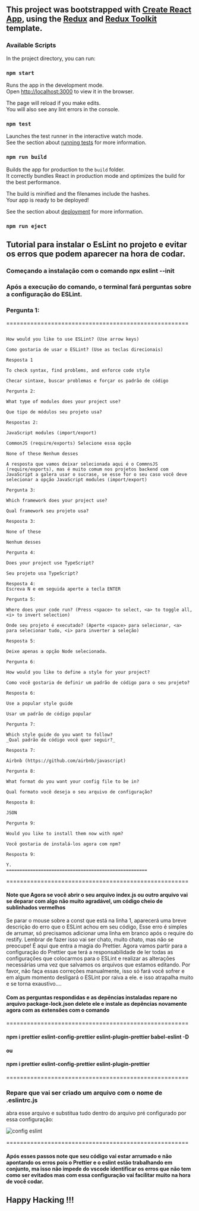 ## This project was bootstrapped with [Create React App](https://github.com/facebook/create-react-app), using the [Redux](https://redux.js.org/) and [Redux Toolkit](https://redux-toolkit.js.org/) template.

### Available Scripts

In the project directory, you can run:

### `npm start`

Runs the app in the development mode.<br />
Open [http://localhost:3000](http://localhost:3000) to view it in the browser.

The page will reload if you make edits.<br />
You will also see any lint errors in the console.

### `npm test`

Launches the test runner in the interactive watch mode.<br />
See the section about [running tests](https://facebook.github.io/create-react-app/docs/running-tests) for more information.

### `npm run build`

Builds the app for production to the `build` folder.<br />
It correctly bundles React in production mode and optimizes the build for the best performance.

The build is minified and the filenames include the hashes.<br />
Your app is ready to be deployed!

See the section about [deployment](https://facebook.github.io/create-react-app/docs/deployment) for more information.

### `npm run eject`

## Tutorial para instalar o EsLint no projeto e evitar os erros que podem aparecer na hora de codar.
### Começando a instalação com o comando npx eslint --init
### Após a execução do comando, o terminal fará perguntas sobre a configuração do ESLint.

### Pergunta 1:
=====================================================
```

How would you like to use ESLint? (Use arrow keys)

Como gostaria de usar o ESLint? (Use as teclas direcionais)

Resposta 1

To check syntax, find problems, and enforce code style

Checar sintaxe, buscar problemas e forçar os padrão de código

Pergunta 2:

What type of modules does your project use?

Que tipo de módulos seu projeto usa?

Respostas 2:

JavaScript modules (import/export)

CommonJS (require/exports) Selecione essa opção

None of these Nenhum desses

A resposta que vamos deixar selecionada aqui é o CommnsJS (require/exports), mas é muito comum nos projetos backend com JavaScript a galera usar o sucrase, se esse for o seu caso você deve selecionar a opção JavaScript modules (import/export)

Pergunta 3:

Which framework does your project use?

Qual framework seu projeto usa?

Resposta 3:

None of these

Nenhum desses

Pergunta 4:

Does your project use TypeScript?

Seu projeto usa TypeScript?

Resposta 4:
Escreva N e em seguida aperte a tecla ENTER

Pergunta 5:

Where does your code run? (Press <space> to select, <a> to toggle all, <i> to invert selection)

Onde seu projeto é executado? (Aperte <space> para selecionar, <a> para selecionar tudo, <i> para inverter a seleção)

Resposta 5:

Deixe apenas a opção Node selecionada.

Pergunta 6:

How would you like to define a style for your project?

Como você gostaria de definir um padrão de código para o seu projeto?

Resposta 6:

Use a popular style guide

Usar um padrão de código popular

Pergunta 7:

Which style guide do you want to follow?
_Qual padrão de código você quer seguir?_

Resposta 7:

Airbnb (https://github.com/airbnb/javascript)

Pergunta 8:

What format do you want your config file to be in?

Qual formato você deseja o seu arquivo de configuração?

Resposta 8:

JSON

Pergunta 9:

Would you like to install them now with npm?

Você gostaria de instalá-los agora com npm?

Resposta 9:

Y.
=====================================================
```
=====================================================
#### Note que Agora se você abrir o seu arquivo index.js ou outro arquivo vai se deparar com algo não muito agradável, um código cheio de sublinhados vermelhos
Se parar o mouse sobre a const que está na linha 1, aparecerá uma breve descrição do erro que o ESLint achou em seu código, Esse erro é simples de arrumar, só precisamos adicionar uma linha em branco após o require do restify. Lembrar de fazer isso vai ser chato, muito chato, mas não se preocupe! É aqui que entra a magia do Prettier. Agora vamos partir para a configuração do Prettier que terá a responsabilidade de ler todas as configurações que colocarmos para o ESLint e realizar as alterações necessárias uma vez que salvamos os arquivos que estamos editando. Por favor, não faça essas correções manualmente, isso só fará você sofrer e em algum momento desligará o ESLint por raiva a ele. e isso atrapalha muito e se torna exaustivo....

#### Com as perguntas respondidas e as depências instaladas repare no arquivo package-lock.json delete ele e instale as depências novamente agora com as extensões com o comando
=====================================================
#### npm i prettier eslint-config-prettier eslint-plugin-prettier babel-eslint -D

#### ou

#### npm i prettier eslint-config-prettier eslint-plugin-prettier
=====================================================
### Repare que vai ser criado um arquivo com o nome de .eslintrc.js
abra esse arquivo e substitua tudo dentro do arquivo pré configurado por essa configuração:

![config eslint](https://user-images.githubusercontent.com/78483210/129104945-95082de3-5d46-45aa-92f9-db39cdb92460.png)

=====================================================
#### Após esses passos note que seu código vai estar arrumado e não apontando os erros pois o Prettier e o eslint estão trabalhando em conjunto, ma isso não impede do vscode identificar os erros que não tem como ser evitados mas com essa configuração vai facilitar muito na hora de você codar.

## Happy Hacking !!!
